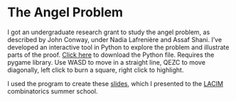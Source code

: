 # The Angel Problem #

I got an undergraduate research grant to study the angel problem, as described by John Conway, under Nadia Lafrenière and Assaf Shani. I’ve developed an interactive tool in Python to explore the problem and illustrate parts of the proof. [Click here](https://etiennedyer.github.io/assets/angel/angel-1-game.py) to download the Python file. Requires the pygame library.
Use WASD to move in a straight line, QEZC to move diagonally, left click to burn a square, right click to highlight.

I used the program to create these [slides](https://etiennedyer.github.io/assets/angel/slides.pdf), which I presented to the [LACIM](https://lacim.uqam.ca/fr/index.html) combinatorics summer school.
